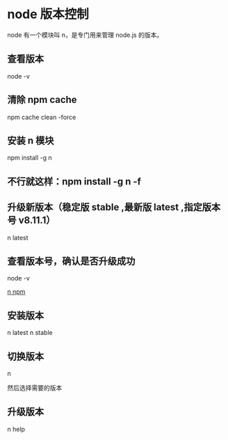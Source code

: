 # node 版本控制

node 有一个模块叫 n，是专门用来管理 node.js 的版本。

## 查看版本

node -v

## 清除 npm cache

npm cache clean -force

## 安装 n 模块

npm install -g n

## 不行就这样：npm install -g n -f

## 升级新版本（稳定版 stable ,最新版 latest ,指定版本号 v8.11.1）

n latest

## 查看版本号，确认是否升级成功

node -v

[n npm](https://www.npmjs.com/package/n)

## 安装版本

n latest
n stable

## 切换版本

n

然后选择需要的版本

## 升级版本

n help
